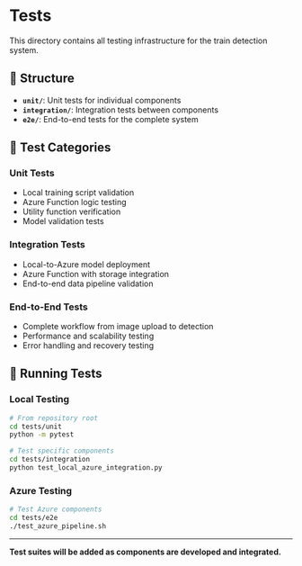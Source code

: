 # Tests

This directory contains all testing infrastructure for the train detection system.

## 📁 Structure

- **`unit/`**: Unit tests for individual components
- **`integration/`**: Integration tests between components
- **`e2e/`**: End-to-end tests for the complete system

## 🧪 Test Categories

### Unit Tests
- Local training script validation
- Azure Function logic testing
- Utility function verification
- Model validation tests

### Integration Tests
- Local-to-Azure model deployment
- Azure Function with storage integration
- End-to-end data pipeline validation

### End-to-End Tests
- Complete workflow from image upload to detection
- Performance and scalability testing
- Error handling and recovery testing

## 🚀 Running Tests

### Local Testing
```bash
# From repository root
cd tests/unit
python -m pytest

# Test specific components
cd tests/integration
python test_local_azure_integration.py
```

### Azure Testing
```bash
# Test Azure components
cd tests/e2e
./test_azure_pipeline.sh
```

---

**Test suites will be added as components are developed and integrated.**